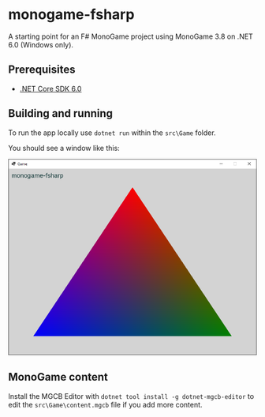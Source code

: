 # monogame-fsharp

A starting point for an F# MonoGame project using MonoGame 3.8 on .NET 6.0 (Windows only).

## Prerequisites

- [.NET Core SDK 6.0](https://dotnet.microsoft.com/download/)

## Building and running

To run the app locally use `dotnet run` within the `src\Game` folder.

You should see a window like this:

![monogame-fsharp](docs/monogame-fsharp.png "monogame-fsharp")

## MonoGame content

Install the MGCB Editor with `dotnet tool install -g dotnet-mgcb-editor` to edit the `src\Game\content.mgcb` file if you add more content.